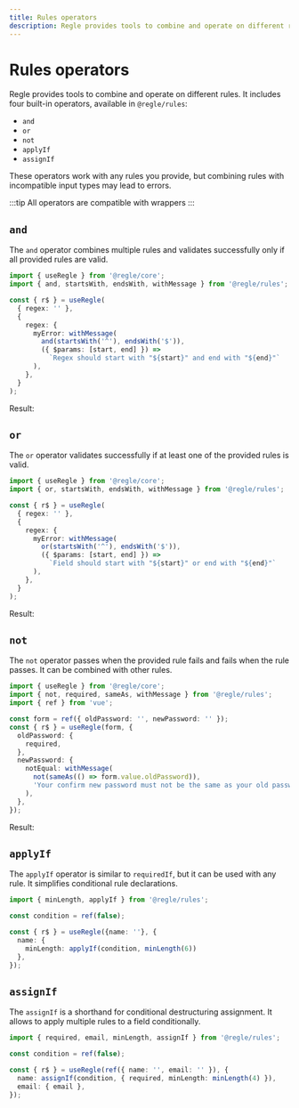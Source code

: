 ```yaml
---
title: Rules operators
description: Regle provides tools to combine and operate on different rules
---
```


<script setup>
import OperatorAnd from '../../parts/components/operators/OperatorAnd.vue';
import OperatorOr from '../../parts/components/operators/OperatorOr.vue';
import OperatorNot from '../../parts/components/operators/OperatorNot.vue';
import OperatorApplyIf from '../../parts/components/operators/OperatorApplyIf.vue';
</script>


# Rules operators

Regle provides tools to combine and operate on different rules. It includes four built-in operators, available in `@regle/rules`:

- `and`
- `or`
- `not`
- `applyIf`
- `assignIf`

These operators work with any rules you provide, but combining rules with incompatible input types may lead to errors.

:::tip
All operators are compatible with wrappers
:::


## `and`

The `and` operator combines multiple rules and validates successfully only if all provided rules are valid.


```ts
import { useRegle } from '@regle/core';
import { and, startsWith, endsWith, withMessage } from '@regle/rules';

const { r$ } = useRegle(
  { regex: '' },
  {
    regex: {
      myError: withMessage(
        and(startsWith('^'), endsWith('$')),
        ({ $params: [start, end] }) =>
          `Regex should start with "${start}" and end with "${end}"`
      ),
    },
  }
);
```

Result: 

<OperatorAnd />


## `or`

The `or` operator validates successfully if at least one of the provided rules is valid.


```ts twoslash
import { useRegle } from '@regle/core';
import { or, startsWith, endsWith, withMessage } from '@regle/rules';

const { r$ } = useRegle(
  { regex: '' },
  {
    regex: {
      myError: withMessage(
        or(startsWith('^'), endsWith('$')),
        ({ $params: [start, end] }) =>
          `Field should start with "${start}" or end with "${end}"`
      ),
    },
  }
);
```

Result: 

<OperatorOr />


## `not`

The `not` operator passes when the provided rule fails and fails when the rule passes. It can be combined with other rules.

```ts
import { useRegle } from '@regle/core';
import { not, required, sameAs, withMessage } from '@regle/rules';
import { ref } from 'vue';

const form = ref({ oldPassword: '', newPassword: '' });
const { r$ } = useRegle(form, {
  oldPassword: {
    required,
  },
  newPassword: {
    notEqual: withMessage(
      not(sameAs(() => form.value.oldPassword)),
      'Your confirm new password must not be the same as your old password'
    ),
  },
});
```

Result: 

<OperatorNot />


## `applyIf`

The `applyIf` operator is similar to `requiredIf`, but it can be used with any rule. It simplifies conditional rule declarations.

```ts
import { minLength, applyIf } from '@regle/rules';

const condition = ref(false);

const { r$ } = useRegle({name: ''}, {
  name: {
    minLength: applyIf(condition, minLength(6))
  },
});
```

<OperatorApplyIf />


## `assignIf`

The `assignIf` is a shorthand for conditional destructuring assignment.
It allows to apply multiple rules to a field conditionally.


```ts
import { required, email, minLength, assignIf } from '@regle/rules';

const condition = ref(false);

const { r$ } = useRegle(ref({ name: '', email: '' }), {
  name: assignIf(condition, { required, minLength: minLength(4) }),
  email: { email },
});
```
